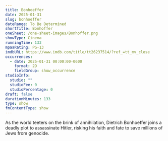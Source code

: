 ```yaml
---
title: Bonhoeffer
date: 2025-01-31
slug: bonhoeffer
dateRange: To Be Determined
shortTitle: Bonhoffer
oneSheet: /one-sheet-images/Bonhoffer.png
showType: Cinema
runningTime: 133
mpaaRating: PG-13
imdbURL: https://www.imdb.com/title/tt26237514/?ref_=tt_mv_close
occurrences:
  - date: 2025-01-31 00:00:00-0600
    format: 2D
    fieldGroup: show_occurrence
studioInfo:
  studio: ""
  studioFee: 0
  studioPercentage: 0
draft: false
durationMinutes: 133
type: show
fmContentType: show
---
```

As the world teeters on the brink of annihilation, Dietrich Bonhoeffer joins a deadly plot to assassinate Hitler, risking his faith and fate to save millions of Jews from genocide.
